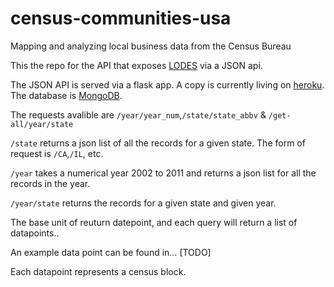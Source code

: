 census-communities-usa
======================

Mapping and analyzing local business data from the Census Bureau

This the repo for the API that exposes [LODES](http://lehd.did.census.gov/onthemap/LODES7/LODESTechDoc7.0.pdf) via a JSON api.

The JSON API is served via a flask app. A copy is currently living on [heroku](http://enigmatic-fjord-3697.herokuapp.com/). The database is [MongoDB](http://mongodb.com/).

The requests avalible are `/year/year_num`,`/state/state_abbv` & `/get-all/year/state`

`/state` returns a json list of all the records for a given state. The form of request is `/CA`,`/IL`, etc.

`/year` takes a numerical year 2002 to 2011 and returns a json list for all the records in the year. 

`/year/state` returns the records for a given state and given year. 

The base unit of reuturn datepoint, and each query will return a list of datapoints..

An example data point can be found in… [TODO]

Each datapoint represents a census block. 